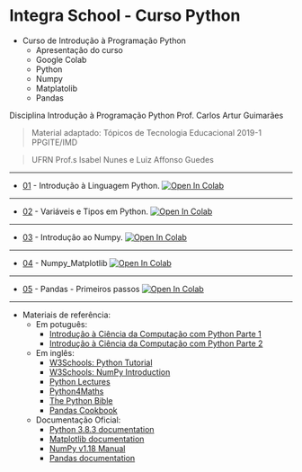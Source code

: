 # Integra School - Curso Python
- Curso de Introdução à Programação Python
  - Apresentação do curso
  - Google Colab
  - Python
  - Numpy
  - Matplatolib 
  - Pandas

Disciplina Introdução à Programação Python
Prof. Carlos Artur Guimarães

> Material adaptado: Tópicos de Tecnologia Educacional  2019-1 PPGITE/IMD 

> UFRN Prof.s Isabel Nunes e Luiz Affonso Guedes

---

* [01](Aula_1_Python.ipynb) - Introdução à Linguagem Python. [![Open In Colab](https://colab.research.google.com/assets/colab-badge.svg)](https://colab.research.google.com/github/arturgmrs/integraschoolpython/blob/master/Aula_1_Python.ipynb)

---

* [02](Aula_2_Python.ipynb) - Variáveis e Tipos em Python. [![Open In Colab](https://colab.research.google.com/assets/colab-badge.svg)](https://colab.research.google.com/github/arturgmrs/integraschoolpython/blob/master/Aula_2_Python.ipynb)

---

* [03](Aula_3_Numpy.ipynb) - Introdução ao Numpy. [![Open In Colab](https://colab.research.google.com/assets/colab-badge.svg)](https://colab.research.google.com/github/arturgmrs/integraschoolpython/blob/master/Aula_3_Numpy.ipynb)

---

* [04](Aula_4_Numpy_Matplotib.ipynb) - Numpy_Matplotlib [![Open In Colab](https://colab.research.google.com/assets/colab-badge.svg)](https://colab.research.google.com/github/arturgmrs/integraschoolpython/blob/master/Aula_4_Numpy_Matplotib.ipynb)

---

* [05](Aula_5_Pandas.ipynb) - Pandas - Primeiros passos [![Open In Colab](https://colab.research.google.com/assets/colab-badge.svg)](https://colab.research.google.com/github/arturgmrs/integraschoolpython/blob/master/Aula_5_Pandas.ipynb)

---

* Materiais de referência:
  * Em potuguês:
    * [Introdução à Ciência da Computação com Python Parte 1](https://www.coursera.org/learn/ciencia-computacao-python-conceitos)
    * [Introdução à Ciência da Computação com Python Parte 2](https://www.coursera.org/learn/ciencia-computacao-python-conceitos-2)
  * Em inglês:
    * [W3Schools: Python Tutorial](https://www.w3schools.com/python/)
    * [W3Schools: NumPy Introduction](https://www.w3schools.com/python/numpy_intro.asp)
    * [Python Lectures](https://github.com/rajathkmp/Python-Lectures.git)
    * [Python4Maths](https://gitlab.erc.monash.edu.au/andrease/Python4Maths.git)
    * [The Python Bible](https://www.udemy.com/the-python-bible/)
    * [Pandas Cookbook](https://github.com/PacktPublishing/Pandas-Cookbook)
  * Documentação Oficial:
    * [Python 3.8.3 documentation](https://docs.python.org/3/)
    * [Matplotlib documentation](https://matplotlib.org/contents.html)
    * [NumPy v1.18 Manual](https://numpy.org/doc/stable/)
    * [Pandas documentation](https://pandas.pydata.org/docs/)
